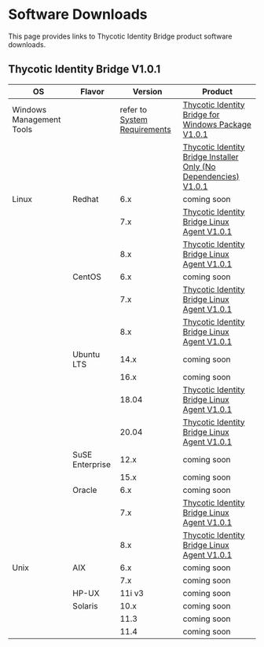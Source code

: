 [title]: # (Software Downloads)
[tags]: # (links)
[priority]: # (3)
# Software Downloads

This page provides links to Thycotic Identity Bridge product software downloads.

## Thycotic Identity Bridge V1.0.1

| OS | Flavor | Version | Product |
| ----- | ----- | ----- | ----- |
| Windows Management Tools | | refer to [System Requirements](index.md#windows__amp__active_directory_requirements) | [Thycotic Identity Bridge for Windows Package V1.0.1](https://tmsnuget.thycotic.com/software/IdBridge/ThycoticIdentityBridge_x64_v1.0.93.0.exe) |
| | | | [Thycotic Identity Bridge Installer Only (No Dependencies) V1.0.1](https://tmsnuget.thycotic.com/software/IdBridge/ADBridge.Installer_x64_v1.0.93.0.msi) |
| Linux | Redhat | 6.x | coming soon |
| | | 7.x | [Thycotic Identity Bridge Linux Agent V1.0.1](https://tmsnuget.thycotic.com/software/IdBridge/pmagent_x86_64_V1.0.1.rpm) |
| | | 8.x | [Thycotic Identity Bridge Linux Agent V1.0.1](https://tmsnuget.thycotic.com/software/IdBridge/pmagent_x86_64_V1.0.1.rpm) |
| | CentOS | 6.x | coming soon |
| | | 7.x | [Thycotic Identity Bridge Linux Agent V1.0.1](https://tmsnuget.thycotic.com/software/IdBridge/pmagent_x86_64_V1.0.1.rpm) |
| | | 8.x | [Thycotic Identity Bridge Linux Agent V1.0.1](https://tmsnuget.thycotic.com/software/IdBridge/pmagent_x86_64_V1.0.1.rpm) |
| | Ubuntu LTS | 14.x | coming soon |
| | | 16.x | coming soon |
| | | 18.04 | [Thycotic Identity Bridge Linux Agent V1.0.1](https://tmsnuget.thycotic.com/software/IdBridge/pmagent_x86_64_V1.0.1.dpkg) |
| | | 20.04 | [Thycotic Identity Bridge Linux Agent V1.0.1](https://tmsnuget.thycotic.com/software/IdBridge/pmagent_x86_64_V1.0.1.dpkg) |
| | SuSE Enterprise | 12.x | coming soon |
| | | 15.x | coming soon |
| | Oracle | 6.x | coming soon |
| | | 7.x | [Thycotic Identity Bridge Linux Agent V1.0.1](https://tmsnuget.thycotic.com/software/IdBridge/pmagent_x86_64_V1.0.1.rpm) |
| | | 8.x | [Thycotic Identity Bridge Linux Agent V1.0.1](https://tmsnuget.thycotic.com/software/IdBridge/pmagent_x86_64_V1.0.1.rpm) |
| Unix | AIX | 6.x | coming soon |
| | | 7.x | coming soon |
| | HP-UX | 11i v3 | coming soon |
| | Solaris | 10.x | coming soon |
| | | 11.3 | coming soon |
| | | 11.4 | coming soon |
